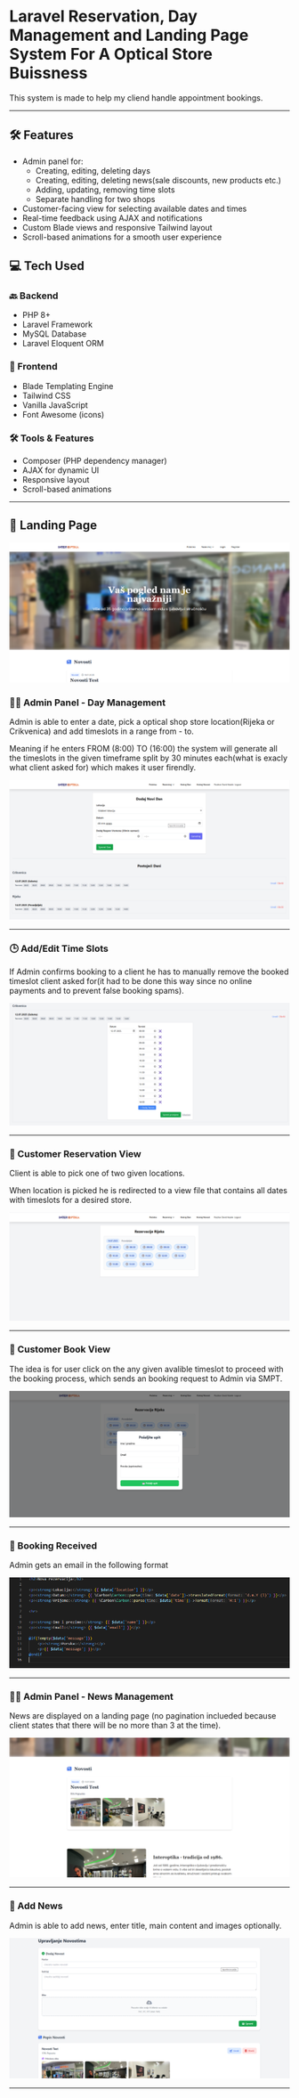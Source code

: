 # Laravel Reservation, Day Management and Landing Page System For A Optical Store Buissness

This system is made to help my cliend handle appointment bookings.

---

## 🛠 Features

- Admin panel for:
  - Creating, editing, deleting days
  - Creating, editing, deleting news(sale discounts, new products etc.)
  - Adding, updating, removing time slots
  - Separate handling for two shops
- Customer-facing view for selecting available dates and times
- Real-time feedback using AJAX and notifications
- Custom Blade views and responsive Tailwind layout
- Scroll-based animations for a smooth user experience

## 💻 Tech Used

### 🔙 Backend
- PHP 8+
- Laravel Framework
- MySQL Database
- Laravel Eloquent ORM

### 🎨 Frontend
- Blade Templating Engine
- Tailwind CSS
- Vanilla JavaScript
- Font Awesome (icons)

### 🛠 Tools & Features
- Composer (PHP dependency manager)
- AJAX for dynamic UI
- Responsive layout
- Scroll-based animations

---


## 📸 Landing Page

![Admin View](public/images/landing-page.png)

### 🧑‍💼 Admin Panel - Day Management

Admin is able to enter a date, pick a optical shop store location(Rijeka or Crikvenica) and add timeslots in a range from - to.

Meaning if he enters FROM (8:00) TO (16:00) the system will generate all the timeslots in the given timeframe split by 30 minutes each(what is exacly what client asked for) which makes it
user firendly.

![Admin View](public/images/create-day.png)

---

### 🕒 Add/Edit Time Slots

If Admin confirms booking to a client he has to manually remove the booked timeslot client asked for(it had to be done this way since no online payments and to prevent false booking spams).

![Timeslot Modal](public/images/edit-timeslots.png)

---

### 👤 Customer Reservation View

Client is able to pick one of two given locations.

When location is picked he is redirected to a view file that contains all dates with timeslots for a desired store.

![Customer View](public/images/client-reservation-view.png)

---

### 👤 Customer Book View

The idea is for user click on the any given avalible timeslot to proceed with the booking process, which sends an booking request to Admin via SMPT.

![Customer View](public/images/book.png)

---

### 👤 Booking Received

Admin gets an email in the following format


![Customer View](public/images/mail-format.png)

---

### 🧑‍💼 Admin Panel - News Management

News are displayed on a landing page (no pagination inclueded because client states that there will be no more than 3 at the time).

![Customer View](public/images/news.png)

---

### 👤 Add News

Admin is able to add news, enter title, main content and images optionally.

![Customer View](public/images/create-news.png)

---





